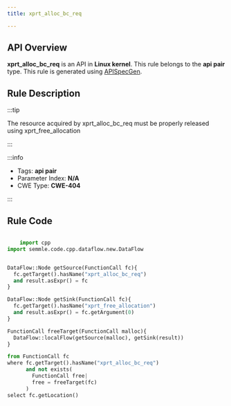 ```yaml
---
title: xprt_alloc_bc_req

---
```



## API Overview
**xprt_alloc_bc_req** is an API in **Linux kernel**. This rule belongs to the **api pair** type. This rule is generated using [APISpecGen](../../tools/APISpecGen).
## Rule Description

:::tip

The resource acquired by xprt_alloc_bc_req must be properly released using xprt_free_allocation

:::

:::info

- Tags: **api pair**
- Parameter Index: **N/A**
- CWE Type: **CWE-404**

:::

## Rule Code
```python

    import cpp
import semmle.code.cpp.dataflow.new.DataFlow


DataFlow::Node getSource(FunctionCall fc){
  fc.getTarget().hasName("xprt_alloc_bc_req")
  and result.asExpr() = fc
}

DataFlow::Node getSink(FunctionCall fc){
  fc.getTarget().hasName("xprt_free_allocation")
  and result.asExpr() = fc.getArgument(0)
}

FunctionCall freeTarget(FunctionCall malloc){
  DataFlow::localFlow(getSource(malloc), getSink(result))
}

from FunctionCall fc
where fc.getTarget().hasName("xprt_alloc_bc_req")
      and not exists(
        FunctionCall free| 
        free = freeTarget(fc)
      )
select fc.getLocation()

    
```